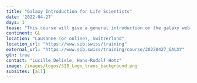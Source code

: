 ```yaml
---
title: "Galaxy Introduction for Life Scientists"
date: '2022-04-27'
days: 1
tease: "This course will give a general introduction on the galaxy web-page structure, how to import data, run tools, and share analyses. Participants will run a whole NGS analysis using an RNA-seq dataset as an example."
continent: GL
location: "Lausanne (or online), Switzerland"
location_url: "https://www.sib.swiss/training"
external_url: "https://www.sib.swiss/training/course/20220427_GALXY"
gtn: true
contact: "Lucille Delisle, Hans-Rudolf Hotz"
image: /images/logos/SIB_Logo_trans_background.png
subsites: [all]
---
```

